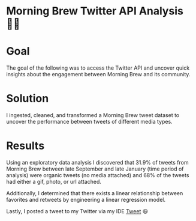 # Morning Brew Twitter API Analysis 👨‍💻

# Goal 
The goal of the following was to access the Twitter API and uncover quick insights about the engagement between Morning Brew  and its community. 

# Solution 
I ingested, cleaned, and transformed a Morning Brew tweet dataset to uncover the performance between tweets of different media types.  

# Results 
Using an exploratory data analysis I discovered that 31.9% of tweets from Morning Brew between late September and late January (time period of analysis) were organic tweets (no media attached) and 68% of the tweets had either a gif, photo, or url attached.

Additionally, I determined that there exists a linear relationship between favorites and retweets by engineering a linear regression model.

Lastly, I posted a tweet to my Twitter via my IDE [Tweet](https://twitter.com/drewbyts/status/1482758292157779969?s=20&t=3fnIllEEuEk2Pc3xlMyLyg) 😃

